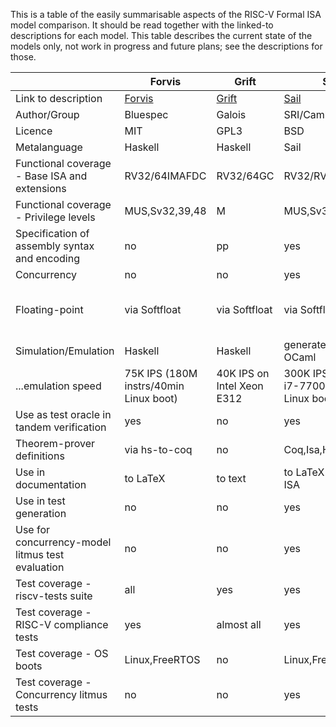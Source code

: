This is a table of the easily summarisable aspects of the RISC-V Formal ISA model comparison.  It should be read together with the linked-to descriptions for each model.  This table describes the current state of the models only, not work in progress and future plans; see the descriptions for those. 

|                                                   | Forvis        | Grift                          | Sail                    | riscv-plv           | Kami       | 
| ------------------------------------------------- | ------------- | ------------------------------ | ------------------------| ------------------- | ---------- |
| Link to description                               | [Forvis](https://github.com/riscv/ISA_Formal_Spec_Public_Review/blob/master/Forvis.md)    | [Grift](https://github.com/riscv/ISA_Formal_Spec_Public_Review/blob/master/GRIFT.md)   | [Sail](https://github.com/riscv/ISA_Formal_Spec_Public_Review/blob/master/Sail.md)                | [Riscv-plv](https://github.com/riscv/ISA_Formal_Spec_Public_Review/blob/master/riscv-plv.md) | [Kami](https://github.com/sifive/RiscvSpecFormal)          | 
| Author/Group                                      | Bluespec      |Galois                          |SRI/Cambridge            | MIT                 | SiFive     |   
| Licence                                           | MIT           |GPL3                            |BSD                      | MIT                 | Apache 2.0 |
| Metalanguage                                      | Haskell       |Haskell                         |Sail                     | Haskell             | Kami/Coq   |
| Functional coverage - Base ISA and extensions     | RV32/64IMAFDC |RV32/64GC                       |RV32/RV64IMAFDC          | RV32/64IMAF         | RV32/64GC  |
| Functional coverage - Privilege levels            | MUS,Sv32,39,48|M                               |MUS,Sv32,39,48           | Sv39                | MUS,Sv32,39,48|
| Specification of assembly syntax and encoding     | no            |pp                              |yes                      | no                  | yes        |
| Concurrency                                       | no            |no                              |yes                      | no                  | yes         |
| Floating-point                                    | via Softfloat |via Softfloat                   |via Softfloat            | via Softfloat       | Native implementation of IEEE 754-2008 |
| Simulation/Emulation  			    | Haskell       | Haskell                        |generated C or OCaml     | Haskell             | Verilator  |
| ...emulation speed    			    | 75K IPS (180M instrs/40min Linux boot)  |40K IPS on Intel Xeon E312      |300K IPS on Intel i7-7700  (4min Linux boot)  | 100K IPS on 6700HQ (Linux boot)     | Not measured |
| Use as test oracle in tandem verification         | yes           |no                              |yes                      | yes                 | yes |
| Theorem-prover definitions                        | via hs-to-coq |no                              |Coq,Isa,HOL4             | hs-to-coq            | Coq |
| Use in documentation                              | to LaTeX      |to text                         |to LaTeX in RISC-V ISA   | no                  | no |
| Use in test generation                            | no            |no                              |yes                      | no                  | no |
| Use for concurrency-model litmus test evaluation  | no            |no                              |yes                      | no                  | no |
| Test coverage - riscv-tests suite                 | all           |yes                             |yes                      | yes                 | yes |
| Test coverage - RISC-V compliance tests           | yes           |almost all                      |yes                      | yes                 | yes |
| Test coverage - OS boots                          | Linux,FreeRTOS|no                              |Linux,FreeBSD,seL4       | Linux               | no      |
| Test coverage - Concurrency litmus tests          | no            |no                              |yes                      | no                  | no      |

